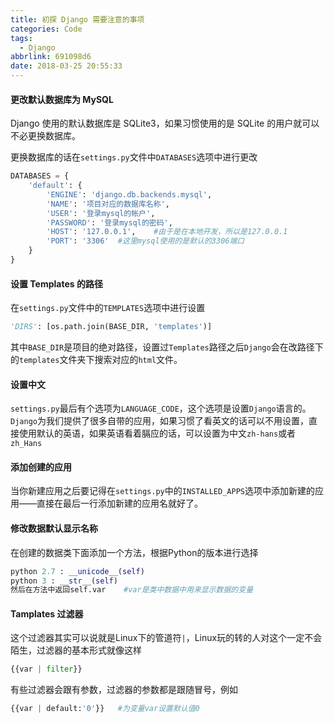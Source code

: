 ```yaml
---
title: 初探 Django 需要注意的事项
categories: Code
tags:
  - Django
abbrlink: 691098d6
date: 2018-03-25 20:55:33
---
```

#### 更改默认数据库为 MySQL

Django 使用的默认数据库是 SQLite3，如果习惯使用的是 SQLite 的用户就可以不必更换数据库。

更换数据库的话在`settings.py`文件中`DATABASES`选项中进行更改
<!--more-->
```python
DATABASES = {
    'default': {
        'ENGINE': 'django.db.backends.mysql',
        'NAME': '项目对应的数据库名称',
        'USER': '登录mysql的帐户',
        'PASSWORD': '登录mysql的密码',
        'HOST': '127.0.0.1',	#由于是在本地开发，所以是127.0.0.1
        'PORT': '3306'	#这里mysql使用的是默认的3306端口
    }
}
```

#### 设置 Templates 的路径

在`settings.py`文件中的`TEMPLATES`选项中进行设置

```python
'DIRS': [os.path.join(BASE_DIR, 'templates')]
```

其中`BASE_DIR`是项目的绝对路径，设置过`Templates`路径之后`Django`会在改路径下的`templates`文件夹下搜索对应的`html`文件。

#### 设置中文

`settings.py`最后有个选项为`LANGUAGE_CODE`，这个选项是设置`Django`语言的。`Django`为我们提供了很多自带的应用，如果习惯了看英文的话可以不用设置，直接使用默认的英语，如果英语看着膈应的话，可以设置为中文`zh-hans`或者`zh_Hans`

#### 添加创建的应用

当你新建应用之后要记得在`settings.py`中的`INSTALLED_APPS`选项中添加新建的应用——直接在最后一行添加新建的应用名就好了。

#### 修改数据默认显示名称

在创建的数据类下面添加一个方法，根据Python的版本进行选择

```python
python 2.7 : __unicode__(self)
python 3 : __str__(self)
然后在方法中返回self.var	#var是类中数据中用来显示数据的变量
```

#### Tamplates 过滤器

这个过滤器其实可以说就是Linux下的管道符`|`，Linux玩的转的人对这个一定不会陌生，过滤器的基本形式就像这样

```python
{{var | filter}}
```

有些过滤器会跟有参数，过滤器的参数都是跟随冒号，例如

```python
{{var | default:'0'}}	#为变量var设置默认值0
```
